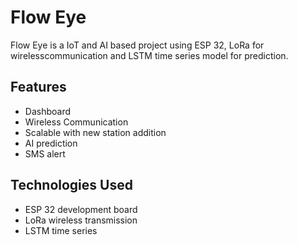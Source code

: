 # Flow Eye

Flow Eye is a IoT and AI based project using ESP 32, LoRa for wirelesscommunication and LSTM time series model for prediction.


## Features
- Dashboard
- Wireless Communication
- Scalable with new station addition
- AI prediction
- SMS alert

## Technologies Used
- ESP 32 development board
- LoRa wireless transmission
- LSTM time series

